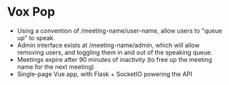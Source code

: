 # Vox Pop

- Using a convention of /meeting-name/user-name, allow users to "queue up" to speak.
- Admin interface exists at /meeting-name/admin, which will allow removing users, and toggling them in and out of the speaking queue.
- Meetings expire after 90 minutes of inactivity (to free up the meeting name for the next meeting)
- Single-page Vue app, with Flask + SocketIO powering the API
